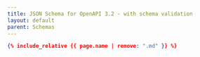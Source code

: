 ```yaml
---
title: JSON Schema for OpenAPI 3.2 - with schema validation
layout: default
parent: Schemas
---
```


```json
{% include_relative {{ page.name | remove: ".md" }} %}
```
